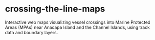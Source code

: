 # crossing-the-line-maps
Interactive web maps visualizing vessel crossings into Marine Protected Areas (MPAs) near Anacapa Island and the Channel Islands, using track data and boundary layers.
